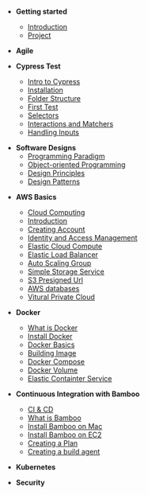 - **Getting started**

  - [Introduction](/)
  - [Project](/project)

- **Agile**

- **Cypress Test**
  - [Intro to Cypress](cypress/intro.md)
  - [Installation](cypress/installation.md)
  - [Folder Structure](cypress/folder-structure.md)
  - [First Test](cypress/hello-world.md)
  - [Selectors](cypress/selectors.md)
  - [Interactions and Matchers](cypress/interactions-&-matchers.md)
  - [Handling Inputs](cypress/handling-inputs.md)

* **Software Designs**
  - [Programming Paradigm](software-designs/programming-paradigm)
  - [Object-oriented Programming](software-designs/object-oriented-programming)
  - [Design Principles](software-designs/design-principles)
  - [Design Patterns](software-designs/design-patterns)

- **AWS Basics**

  - [Cloud Computing](aws/cloud-computing.md)
  - [Introduction](aws/intro.md)
  - [Creating Account](aws/creating-account.md)
  - [Identity and Access Management](aws/iam.md)
  - [Elastic Cloud Compute](aws/ec2.md)
  - [Elastic Load Balancer](aws/elb.md)
  - [Auto Scaling Group](aws/asg.md)
  - [Simple Storage Service](aws/s3.md)
  - [S3 Presigned Url](aws/presigned-url.md)
  - [AWS databases](aws/databases.md)
  - [Vitural Private Cloud](aws/vpc.md)

- **Docker**

  - [What is Docker](docker/what-is-docker.md)
  - [Install Docker](docker/installing-docker.md)
  - [Docker Basics](docker/docker-basics.md)
  - [Building Image](docker/build-image.md)
  - [Docker Compose](docker/docker-compose.md)
  - [Docker Volume](docker/docker-volume.md)
  - [Elastic Containter Service](docker/aws-ecs.md)

- **Continuous Integration with Bamboo**

  - [CI & CD](/bamboo/intro-ci-cd)
  - [What is Bamboo](/bamboo/introduction)
  - [Install Bamboo on Mac](/bamboo/installation)
  - [Install Bamboo on EC2](/bamboo/installationRemote)
  - [Creating a Plan](/bamboo/creating-a-project.md)
  - [Creating a build agent](/bamboo/build-agent.md)

* **Kubernetes**

* **Security**
